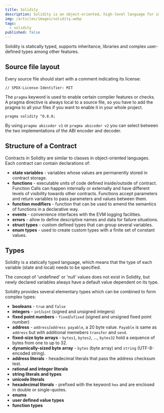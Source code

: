 ```yaml
---
title: Solidity
description: Solidity is an object-oriented, high-level language for implementing smart contracts. Influenced by C++, Python and JavaScript, is a curly-bracket language and is designed to target the Ethereum Virtual Machine (EVM).
img: /articles/images/solidity.webp
tags:
  - solidity
published: false
---
```


Solidity is statically typed, supports inheritance, libraries and complex user-defined types among other features.

## Source file layout

Every source file should start with a comment indicating its license:

```solidity
// SPDX-License-Identifier: MIT
```

The `pragma` keyword is used to enable certain compiler features or checks. A pragma directive is always local to a source file, so you have to add the pragma to all your files if you want to enable it in your whole project.

```solidity
pragma solidity ^0.8.0;
```

By using `pragma abicoder v1` or `pragma abicoder v2` you can select between the two implementations of the ABI encoder and decoder.

## Structure of a Contract

Contracts in Solidity are similar to classes in object-oriented languages. Each contract can contain declarations of:

- **state variables** - variables whose values are permanently stored in contract storage.
- **functions** - executable units of code defined inside/outside of contract. Function Calls can happen internally or externally and have different levels of visibility towards other contracts. Functions accept parameters and return variables to pass parameters and values between them.
- **function modifiers** - function that can be used to amend the semantics of functions in a declarative way.
- **events** - convenience interfaces with the EVM logging facilities.
- **errors** - allow to define descriptive names and data for failure situations.
- **struct types** - custom defined types that can group several variables.
- **enum types** - used to create custom types with a finite set of constant values.

## Types

Solidity is a statically typed language, which means that the type of each variable (state and local) needs to be specified.

The concept of 'undefined' or 'null' values does not exist in Solidity, but newly declared variables always have a default value dependent on its type.

Solidity provides several elementary types which can be combined to form complex types:

- **booleans** - `true` and `false`
- **integers** - `int`/`uint` (signed and unsigned integers)
- **fixed point numbers** - `fixed`/`ufixed` (signed and unsigned fixed point number)
- **address** - `address`/`address payable`, a 20 byte value. `Payable` is same as `address` but with additional memebers `transfer` and `send`.
- **fixed-size byte arrays** - `bytes1`, `bytes2`, ..., `bytes32` hold a sequence of bytes from one to up to 32.
- **dynamically-sized byte array** - `bytes` (byte array) and `string` (UTF-8-encoded string).
- **address literals** - hexadecimal literals that pass the address checksum test.
- **rational and integer literals**
- **string literals and types**
- **unicode literals**
- **hexadecimal literals** - prefixed with the keyword `hex` and are enclosed in double or single-quotes.
- **enums**
- **user defined value types**
- **function types**
